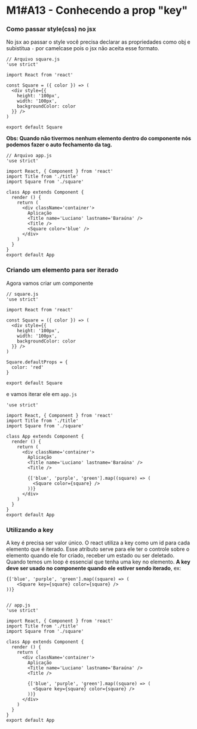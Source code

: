 # M1#A13 - Conhecendo a prop "key"


### Como passar style(css) no jsx
No jsx ao passar o style você precisa declarar as propriedades como obj e subistitua `-` por camelcase pois o jsx não aceita esse formato.

```
// Arquivo square.js
'use strict'

import React from 'react'

const Square = ({ color }) => (
  <div style={{
    height: '100px',
    width: '100px',
    backgroundColor: color
  }} />
)

export default Square

```
**Obs: Quando não tivermos nenhum elemento dentro do componente nós podemos fazer o auto fechamento da tag.**

```
// Arquivo app.js
'use strict'

import React, { Component } from 'react'
import Title from './title'
import Square from './square'

class App extends Component {
  render () {
    return (
      <div className='container'>
        Aplicação
        <Title name='Luciano' lastname='Baraúna' />
        <Title />
        <Square color='blue' />
      </div>
    )
  }
}
export default App
```

### Criando um elemento para ser iterado

Agora vamos criar um componente

```
// square.js
'use strict'

import React from 'react'

const Square = ({ color }) => (
  <div style={{
    height: '100px',
    width: '100px',
    backgroundColor: color
  }} />
)

Square.defaultProps = {
  color: 'red'
}

export default Square
```

e vamos iterar ele em `app.js`

```
'use strict'

import React, { Component } from 'react'
import Title from './title'
import Square from './square'

class App extends Component {
  render () {
    return (
      <div className='container'>
        Aplicação
        <Title name='Luciano' lastname='Baraúna' />
        <Title />

        {['blue', 'purple', 'green'].map((square) => (
          <Square color={square} />
        ))}
      </div>
    )
  }
}
export default App

```

### Utilizando a key

A key é precisa ser valor único.
O react utiliza a key como um id para cada elemento que é iterado. 
Esse atributo serve para ele ter o controle sobre o elemento quando ele for criado, receber um estado ou ser deletado. Quando temos um loop é essencial que tenha uma key no elemento. **A key deve ser usado no componente quando ele estiver sendo iterado**, ex:

```
{['blue', 'purple', 'green'].map((square) => (
    <Square key={square} color={square} />
))}

```

```

// app.js
'use strict'

import React, { Component } from 'react'
import Title from './title'
import Square from './square'

class App extends Component {
  render () {
    return (
      <div className='container'>
        Aplicação
        <Title name='Luciano' lastname='Baraúna' />
        <Title />

        {['blue', 'purple', 'green'].map((square) => (
          <Square key={square} color={square} />
        ))}
      </div>
    )
  }
}
export default App

```
